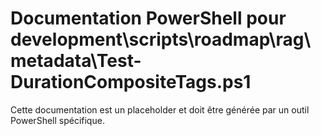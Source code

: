 # Documentation PowerShell pour development\scripts\roadmap\rag\metadata\Test-DurationCompositeTags.ps1

Cette documentation est un placeholder et doit être générée par un outil PowerShell spécifique.
